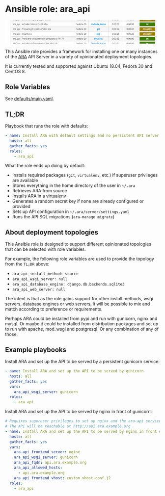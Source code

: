 # Ansible role: ara_api

![ara_api](../../doc/source/_static/ansible-role-ara-api.png)

This Ansible role provides a framework for installing one or many instances of the
[ARA](https://github.com/ansible-community/ara) API Server in a variety of
opinionated deployment topologies.

It is currently tested and supported against Ubuntu 18.04, Fedora 30 and CentOS 8.

## Role Variables

See [defaults/main.yaml](https://github.com/ansible-community/ara-collection/blob/master/roles/ara_api/defaults/main.yaml).

## TL;DR

Playbook that runs the role with defaults:

```yaml
- name: Install ARA with default settings and no persistent API server
  hosts: all
  gather_facts: yes
  roles:
    - ara_api
```

What the role ends up doing by default:

- Installs required packages (``git``, ``virtualenv``, etc.) if superuser privileges are available
- Stores everything in the home directory of the user in ``~/.ara``
- Retrieves ARA from source
- Installs ARA in a virtualenv
- Generates a random secret key if none are already configured or provided
- Sets up API configuration in ``~/.ara/server/settings.yaml``
- Runs the API SQL migrations (``ara-manage migrate``)

## About deployment topologies

This Ansible role is designed to support different opinionated topologies that
can be selected with role variables.

For example, the following role variables are used to provide the topology from
the ``TL;DR`` above:

- ``ara_api_install_method: source``
- ``ara_api_wsgi_server: null``
- ``ara_api_database_engine: django.db.backends.sqlite3``
- ``ara_api_web_server: null``

The intent is that as the role gains support for other install methods,
wsgi servers, database engines or web servers, it will be possible to
mix and match according to preference or requirements.

Perhaps ARA could be installed from pypi and run with gunicorn, nginx and mysql.
Or maybe it could be installed from distribution packages and set up to run
with apache, mod_wsgi and postgresql.
Or any combination of any of those.

## Example playbooks

Install ARA and set up the API to be served by a persistent gunicorn service:

```yaml
- name: Install ARA and set up the API to be served by gunicorn
  hosts: all
  gather_facts: yes
  vars:
    ara_api_wsgi_server: gunicorn
  roles:
    - ara_api
```

Install ARA and set up the API to be served by nginx in front of gunicorn:

```yaml
# Requires superuser privileges to set up nginx and the ara-api service
# The API will be reachable at http://api.ara.example.org
- name: Install ARA and set up the API to be served by nginx in front of gunicorn
  hosts: all
  gather_facts: yes
  vars:
    ara_api_frontend_server: nginx
    ara_api_wsgi_server: gunicorn
    ara_api_fqdn: api.ara.example.org
    ara_api_allowed_hosts:
      - api.ara.example.org
    ara_api_frontend_vhost: custom_vhost.conf.j2
  roles:
    - ara_api
```
